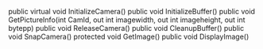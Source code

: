 public virtual void InitializeCamera()
public void InitializeBuffer()
public void GetPictureInfo(int CamId, out int imagewidth, out int imageheight, out int bytepp)
public void ReleaseCamera()
public void CleanupBuffer()
public void SnapCamera()
protected void GetImage()
public void DisplayImage()